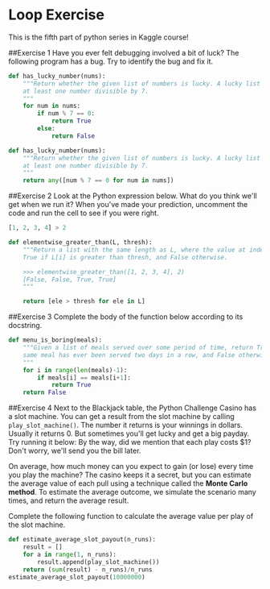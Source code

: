 # Loop Exercise
This is the fifth part of python series in Kaggle course!

##Exercise 1
Have you ever felt debugging involved a bit of luck? The following program has a bug. Try to identify the bug and fix it.
```Python
def has_lucky_number(nums):
    """Return whether the given list of numbers is lucky. A lucky list contains
    at least one number divisible by 7.
    """
    for num in nums:
        if num % 7 == 0:
            return True
        else:
            return False
```
```Python
def has_lucky_number(nums):
    """Return whether the given list of numbers is lucky. A lucky list contains
    at least one number divisible by 7.
    """
    return any([num % 7 == 0 for num in nums])
```
##Exercise 2
Look at the Python expression below. What do you think we'll get when we run it? When you've made your prediction, uncomment the code and run the cell to see if you were right.
```Python
[1, 2, 3, 4] > 2
```
```Python
def elementwise_greater_than(L, thresh):
    """Return a list with the same length as L, where the value at index i is
    True if L[i] is greater than thresh, and False otherwise.

    >>> elementwise_greater_than([1, 2, 3, 4], 2)
    [False, False, True, True]
    """

    return [ele > thresh for ele in L]
```
##Exercise 3
Complete the body of the function below according to its docstring.
```Python
def menu_is_boring(meals):
    """Given a list of meals served over some period of time, return True if the
    same meal has ever been served two days in a row, and False otherwise.
    """
    for i in range(len(meals)-1):
        if meals[i] == meals[i+1]:
            return True
    return False
```

##Exercise 4
Next to the Blackjack table, the Python Challenge Casino has a slot machine. You can get a result from the slot machine by calling `play_slot_machine()`. The number it returns is your winnings in dollars. Usually it returns 0.  But sometimes you'll get lucky and get a big payday. Try running it below:
By the way, did we mention that each play costs $1? Don't worry, we'll send you the bill later.

On average, how much money can you expect to gain (or lose) every time you play the machine?  The casino keeps it a secret, but you can estimate the average value of each pull using a technique called the **Monte Carlo method**. To estimate the average outcome, we simulate the scenario many times, and return the average result.

Complete the following function to calculate the average value per play of the slot machine.
```Python
def estimate_average_slot_payout(n_runs):
    result = []
    for a in range(1, n_runs):
        result.append(play_slot_machine())
    return (sum(result) - n_runs)/n_runs
estimate_average_slot_payout(10000000)
```
